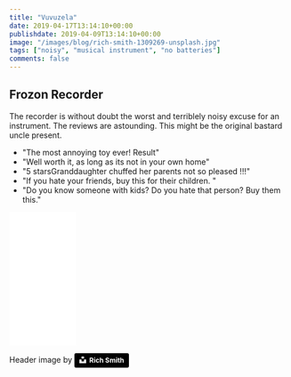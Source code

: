 ```yaml
---
title: "Vuvuzela"
date: 2019-04-17T13:14:10+00:00
publishdate: 2019-04-09T13:14:10+00:00
image: "/images/blog/rich-smith-1309269-unsplash.jpg"
tags: ["noisy", "musical instrument", "no batteries"]
comments: false
---
```



## Frozon Recorder 

The recorder is without doubt the worst and terriblely noisy excuse for an instrument.  The reviews are astounding.  This might be the original bastard uncle present.

* "The most annoying toy ever! Result"
* "Well worth it, as long as its not in your own home"
* "5 starsGranddaughter chuffed her parents not so pleased !!!"
* "If you hate your friends, buy this for their children. "
* "Do you know someone with kids?  Do you hate that person?  Buy them this."

<iframe style="width:120px;height:240px;" marginwidth="0" marginheight="0" scrolling="no" frameborder="0" src="//ws-eu.amazon-adsystem.com/widgets/q?ServiceVersion=20070822&OneJS=1&Operation=GetAdHtml&MarketPlace=GB&source=ss&ref=as_ss_li_til&ad_type=product_link&tracking_id=wwwcoldclimat-21&language=en_GB&marketplace=amazon&region=GB&placement=1495013057&asins=1495013057&linkId=e9f874761a758f524312e8d962308974&show_border=true&link_opens_in_new_window=true"></iframe>

Header image by <a style="background-color:black;color:white;text-decoration:none;padding:4px 6px;font-family:-apple-system, BlinkMacSystemFont, &quot;San Francisco&quot;, &quot;Helvetica Neue&quot;, Helvetica, Ubuntu, Roboto, Noto, &quot;Segoe UI&quot;, Arial, sans-serif;font-size:12px;font-weight:bold;line-height:1.2;display:inline-block;border-radius:3px" href="https://unsplash.com/@richwilliamsmith?utm_medium=referral&amp;utm_campaign=photographer-credit&amp;utm_content=creditBadge" target="_blank" rel="noopener noreferrer" title="Download free do whatever you want high-resolution photos from Rich Smith"><span style="display:inline-block;padding:2px 3px"><svg xmlns="http://www.w3.org/2000/svg" style="height:12px;width:auto;position:relative;vertical-align:middle;top:-2px;fill:white" viewBox="0 0 32 32"><title>unsplash-logo</title><path d="M10 9V0h12v9H10zm12 5h10v18H0V14h10v9h12v-9z"></path></svg></span><span style="display:inline-block;padding:2px 3px">Rich Smith</span></a>